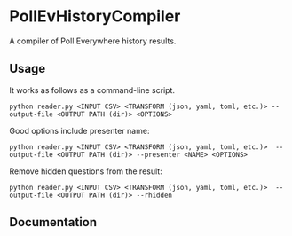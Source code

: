# PollEvHistoryCompiler
A compiler of Poll Everywhere history results.

## Usage
It works as follows as a command-line script.
```
python reader.py <INPUT CSV> <TRANSFORM (json, yaml, toml, etc.)> --output-file <OUTPUT PATH (dir)> <OPTIONS>
```

Good options include presenter name:
```
python reader.py <INPUT CSV> <TRANSFORM (json, yaml, toml, etc.)>  --output-file <OUTPUT PATH (dir)> --presenter <NAME> <OPTIONS>
```

Remove hidden questions from the result:
```
python reader.py <INPUT CSV> <TRANSFORM (json, yaml, toml, etc.)>  --output-file <OUTPUT PATH (dir)> --rhidden
```

## Documentation
